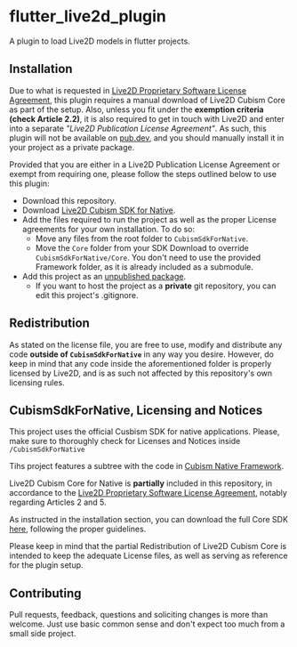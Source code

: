 # flutter_live2d_plugin
A plugin to load Live2D models in flutter projects.

## Installation
Due to what is requested in [Live2D Proprietary Software License Agreement](https://www.live2d.com/eula/live2d-proprietary-software-license-agreement_en.html), this plugin requires a manual download of Live2D Cubism Core as part of the setup. Also, unless you fit under the **exemption criteria (check Article 2.2)**, it is also required to get in touch with Live2D and enter into a separate _"Live2D Publication License Agreement"_. As such, this plugin will not be available on [pub.dev](https://pub.dev/), and you should manually install it in your project as a private package.

Provided that you are either in a Live2D Publication License Agreement or exempt from requiring one, please follow the steps outlined below to use this plugin:

- Download this repository.
- Download [Live2D Cubism SDK for Native](https://www.live2d.com/sdk/download/native/).
- Add the files required to run the project as well as the proper License agreements for your own installation. To do so:
  - Move any files from the root folder to `CubismSdkForNative`.
  - Move the `Core` folder from your SDK Download to override `CubismSdkForNative/Core`. You don't need to use the provided Framework folder, as it is already included as a submodule.
- Add this project as an [unpublished package](https://docs.flutter.dev/packages-and-plugins/using-packages#dependencies-on-unpublished-packages).
  - If you want to host the project as a **private** git repository, you can edit this project's .gitignore.

## Redistribution
As stated on the license file, you are free to use, modify and distribute any code **outside of `CubismSdkForNative`** in any way you desire. However, do keep in mind that any code inside the aforementioned folder is properly licensed by Live2D, and is as such not affected by this repository's own licensing rules.

## CubismSdkForNative, Licensing and Notices
This project uses the official Cusbism SDK for native applications. Please, make sure to thoroughly check for Licenses and Notices inside `/CubismSdkForNative`

Tihs project features a subtree with the code in [Cubism Native Framework](https://github.com/Live2D/CubismNativeFramework).

Live2D Cubism Core for Native is **partially** included in this repository, in accordance to the [Live2D Proprietary Software License Agreement](https://www.live2d.com/eula/live2d-proprietary-software-license-agreement_en.html), notably regarding Articles 2 and 5.

As instructed in the installation section, you can download the full Core SDK [here](https://www.live2d.com/sdk/download/native/), following the proper guidelines.

Please keep in mind that the partial Redistribution of Live2D Cubism Core is intended to keep the adequate License files, as well as serving as reference for the plugin setup.

## Contributing
Pull requests, feedback, questions and soliciting changes is more than welcome. Just use basic common sense and don't expect too much from a small side project.
